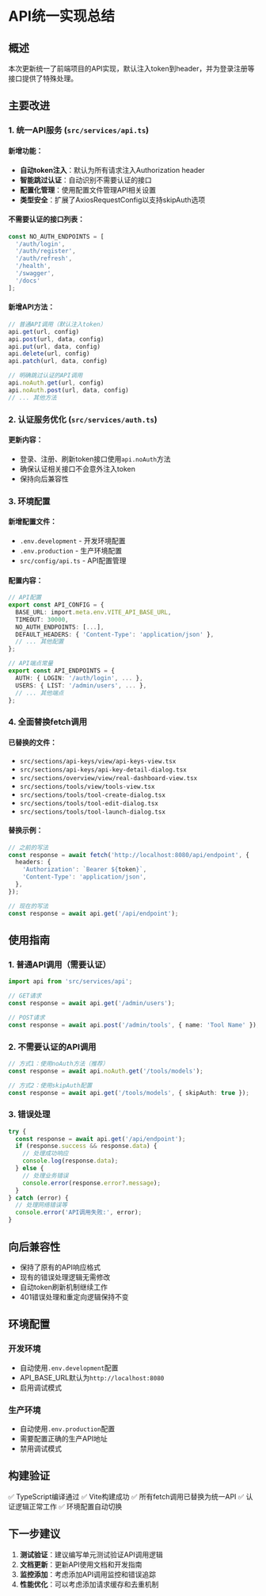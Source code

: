 # API统一实现总结

## 概述

本次更新统一了前端项目的API实现，默认注入token到header，并为登录注册等接口提供了特殊处理。

## 主要改进

### 1. 统一API服务 (`src/services/api.ts`)

#### 新增功能：
- **自动token注入**：默认为所有请求注入Authorization header
- **智能跳过认证**：自动识别不需要认证的接口
- **配置化管理**：使用配置文件管理API相关设置
- **类型安全**：扩展了AxiosRequestConfig以支持skipAuth选项

#### 不需要认证的接口列表：
```typescript
const NO_AUTH_ENDPOINTS = [
  '/auth/login',
  '/auth/register', 
  '/auth/refresh',
  '/health',
  '/swagger',
  '/docs'
];
```

#### 新增API方法：
```typescript
// 普通API调用（默认注入token）
api.get(url, config)
api.post(url, data, config)
api.put(url, data, config)
api.delete(url, config)
api.patch(url, data, config)

// 明确跳过认证的API调用
api.noAuth.get(url, config)
api.noAuth.post(url, data, config)
// ... 其他方法
```

### 2. 认证服务优化 (`src/services/auth.ts`)

#### 更新内容：
- 登录、注册、刷新token接口使用`api.noAuth`方法
- 确保认证相关接口不会意外注入token
- 保持向后兼容性

### 3. 环境配置

#### 新增配置文件：
- `.env.development` - 开发环境配置
- `.env.production` - 生产环境配置  
- `src/config/api.ts` - API配置管理

#### 配置内容：
```typescript
// API配置
export const API_CONFIG = {
  BASE_URL: import.meta.env.VITE_API_BASE_URL,
  TIMEOUT: 30000,
  NO_AUTH_ENDPOINTS: [...],
  DEFAULT_HEADERS: { 'Content-Type': 'application/json' },
  // ... 其他配置
};

// API端点常量
export const API_ENDPOINTS = {
  AUTH: { LOGIN: '/auth/login', ... },
  USERS: { LIST: '/admin/users', ... },
  // ... 其他端点
};
```

### 4. 全面替换fetch调用

#### 已替换的文件：
- `src/sections/api-keys/view/api-keys-view.tsx`
- `src/sections/api-keys/api-key-detail-dialog.tsx`
- `src/sections/overview/view/real-dashboard-view.tsx`
- `src/sections/tools/view/tools-view.tsx`
- `src/sections/tools/tool-create-dialog.tsx`
- `src/sections/tools/tool-edit-dialog.tsx`
- `src/sections/tools/tool-launch-dialog.tsx`

#### 替换示例：
```typescript
// 之前的写法
const response = await fetch('http://localhost:8080/api/endpoint', {
  headers: {
    'Authorization': `Bearer ${token}`,
    'Content-Type': 'application/json',
  },
});

// 现在的写法
const response = await api.get('/api/endpoint');
```

## 使用指南

### 1. 普通API调用（需要认证）
```typescript
import api from 'src/services/api';

// GET请求
const response = await api.get('/admin/users');

// POST请求
const response = await api.post('/admin/tools', { name: 'Tool Name' });
```

### 2. 不需要认证的API调用
```typescript
// 方式1：使用noAuth方法（推荐）
const response = await api.noAuth.get('/tools/models');

// 方式2：使用skipAuth配置
const response = await api.get('/tools/models', { skipAuth: true });
```

### 3. 错误处理
```typescript
try {
  const response = await api.get('/api/endpoint');
  if (response.success && response.data) {
    // 处理成功响应
    console.log(response.data);
  } else {
    // 处理业务错误
    console.error(response.error?.message);
  }
} catch (error) {
  // 处理网络错误等
  console.error('API调用失败:', error);
}
```

## 向后兼容性

- 保持了原有的API响应格式
- 现有的错误处理逻辑无需修改
- 自动token刷新机制继续工作
- 401错误处理和重定向逻辑保持不变

## 环境配置

### 开发环境
- 自动使用`.env.development`配置
- API_BASE_URL默认为`http://localhost:8080`
- 启用调试模式

### 生产环境  
- 自动使用`.env.production`配置
- 需要配置正确的生产API地址
- 禁用调试模式

## 构建验证

✅ TypeScript编译通过
✅ Vite构建成功
✅ 所有fetch调用已替换为统一API
✅ 认证逻辑正常工作
✅ 环境配置自动切换

## 下一步建议

1. **测试验证**：建议编写单元测试验证API调用逻辑
2. **文档更新**：更新API使用文档和开发指南
3. **监控添加**：考虑添加API调用监控和错误追踪
4. **性能优化**：可以考虑添加请求缓存和去重机制
